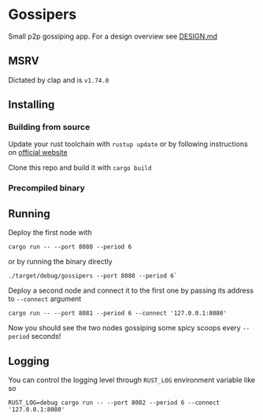 # Gossipers

Small p2p gossiping app. For a design overview see [DESIGN.md](DESIGN.md)

## MSRV

Dictated by clap and is `v1.74.0`

## Installing

### Building from source
Update your rust toolchain with `rustup update` or by following instructions on [official website](https://www.rust-lang.org/learn/get-started)

Clone this repo and build it with `cargo build`

### Precompiled binary

## Running

Deploy the first node with 
```
cargo run -- --port 8080 --period 6
```
or by running the binary directly
```
./target/debug/gossipers --port 8080 --period 6`
```

Deploy a second node and connect it to the first one by passing its address to `--connect` argument 
```
cargo run -- --port 8081 --period 6 --connect '127.0.0.1:8080'
```

Now you should see the two nodes gossiping some spicy scoops every `--period` seconds!

## Logging

You can control the logging level through `RUST_LOG` environment variable like so
```
RUST_LOG=debug cargo run -- --port 8082 --period 6 --connect '127.0.0.1:8080'
```